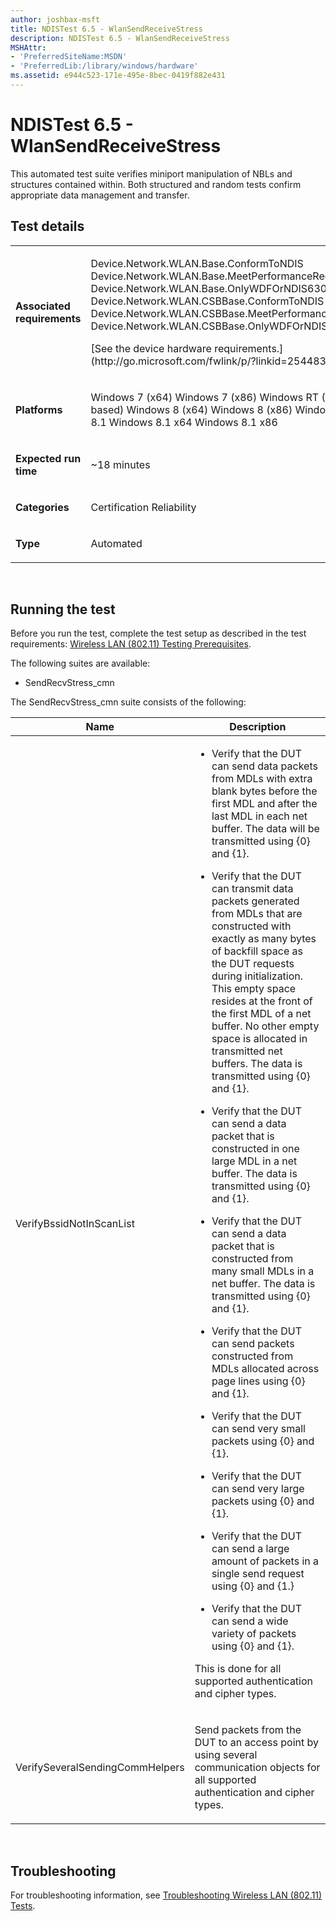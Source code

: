 ```yaml
---
author: joshbax-msft
title: NDISTest 6.5 - WlanSendReceiveStress
description: NDISTest 6.5 - WlanSendReceiveStress
MSHAttr:
- 'PreferredSiteName:MSDN'
- 'PreferredLib:/library/windows/hardware'
ms.assetid: e944c523-171e-495e-8bec-0419f882e431
---
```


# NDISTest 6.5 - WlanSendReceiveStress


This automated test suite verifies miniport manipulation of NBLs and structures contained within. Both structured and random tests confirm appropriate data management and transfer.

## Test details


<table>
<colgroup>
<col width="50%" />
<col width="50%" />
</colgroup>
<tbody>
<tr class="odd">
<td><p><strong>Associated requirements</strong></p></td>
<td><p>Device.Network.WLAN.Base.ConformToNDIS Device.Network.WLAN.Base.MeetPerformanceReq Device.Network.WLAN.Base.OnlyWDFOrNDIS630Calls Device.Network.WLAN.CSBBase.ConformToNDIS Device.Network.WLAN.CSBBase.MeetPerformanceReq Device.Network.WLAN.CSBBase.OnlyWDFOrNDIS630Calls</p>
<p>[See the device hardware requirements.](http://go.microsoft.com/fwlink/p/?linkid=254483)</p></td>
</tr>
<tr class="even">
<td><p><strong>Platforms</strong></p></td>
<td><p>Windows 7 (x64) Windows 7 (x86) Windows RT (ARM-based) Windows 8 (x64) Windows 8 (x86) Windows RT 8.1 Windows 8.1 x64 Windows 8.1 x86</p></td>
</tr>
<tr class="odd">
<td><p><strong>Expected run time</strong></p></td>
<td><p>~18 minutes</p></td>
</tr>
<tr class="even">
<td><p><strong>Categories</strong></p></td>
<td><p>Certification Reliability</p></td>
</tr>
<tr class="odd">
<td><p><strong>Type</strong></p></td>
<td><p>Automated</p></td>
</tr>
</tbody>
</table>

 

## Running the test


Before you run the test, complete the test setup as described in the test requirements: [Wireless LAN (802.11) Testing Prerequisites](wireless-lan--80211--testing-prerequisites.md).

The following suites are available:

-   SendRecvStress\_cmn

The SendRecvStress\_cmn suite consists of the following:

<table>
<colgroup>
<col width="50%" />
<col width="50%" />
</colgroup>
<thead>
<tr class="header">
<th>Name</th>
<th>Description</th>
</tr>
</thead>
<tbody>
<tr class="odd">
<td><p>VerifyBssidNotInScanList</p></td>
<td><ul>
<li><p>Verify that the DUT can send data packets from MDLs with extra blank bytes before the first MDL and after the last MDL in each net buffer. The data will be transmitted using {0} and {1}.</p></li>
<li><p>Verify that the DUT can transmit data packets generated from MDLs that are constructed with exactly as many bytes of backfill space as the DUT requests during initialization. This empty space resides at the front of the first MDL of a net buffer. No other empty space is allocated in transmitted net buffers. The data is transmitted using {0} and {1}.</p></li>
<li><p>Verify that the DUT can send a data packet that is constructed in one large MDL in a net buffer. The data is transmitted using {0} and {1}.</p></li>
<li><p>Verify that the DUT can send a data packet that is constructed from many small MDLs in a net buffer. The data is transmitted using {0} and {1}.</p></li>
<li><p>Verify that the DUT can send packets constructed from MDLs allocated across page lines using {0} and {1}.</p></li>
<li><p>Verify that the DUT can send very small packets using {0} and {1}.</p></li>
<li><p>Verify that the DUT can send very large packets using {0} and {1}.</p></li>
<li><p>Verify that the DUT can send a large amount of packets in a single send request using {0} and {1.}</p></li>
<li><p>Verify that the DUT can send a wide variety of packets using {0} and {1}.</p></li>
</ul>
<p>This is done for all supported authentication and cipher types.</p></td>
</tr>
<tr class="even">
<td><p>VerifySeveralSendingCommHelpers</p></td>
<td><p>Send packets from the DUT to an access point by using several communication objects for all supported authentication and cipher types.</p></td>
</tr>
</tbody>
</table>

 

## Troubleshooting


For troubleshooting information, see [Troubleshooting Wireless LAN (802.11) Tests](troubleshooting-wireless-lan--80211--tests.md).

 

 






